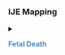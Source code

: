### IJE Mapping

<style>
 .context-menu {cursor: context-menu; color: #438bca;}
 .context-menu:hover {opacity: 0.5;}
</style>
<details>

<summary>

<strong class='context-menu'> Fetal Death </strong>

</summary>
<table class='grid'>
<thead>
  <tr>
    <th style='text-align: center'><strong>Use Case</strong></th>
    <th><strong>#</strong></th>
    <th><strong>Description</strong></th>
    <th><strong>IJE Name</strong></th>
    <th><strong>Field</strong></th>
    <th><strong>Type</strong></th>
    <th><strong>Value Set/Comments</strong></th>
  </tr>
</thead>
<tbody>
<tr>
  <td style='text-align: center'>Fetal Death</td>
  <td>208</td>
  <td>Coded initiating cause/condition</td>
  <td>ICOD</td>
  <td>value</td>
  <td>codeable</td>
  <td>[https://phinvads.cdc.gov/vads/ViewValueSet.action?oid=2.16.840.1.114222.4.11.7933]</td>
</tr>

</tbody>
</table>

</details>
<p></p>

